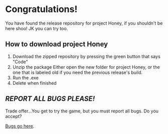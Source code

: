 # Congratulations!
You have found the release repository for project Honey, if you shouldn't be here shoo! JK you can try too.

## How to download project Honey
 1. Download the zipped repository by pressing the green button that says "Code" 
 2. Unzip the package Either open the new folder for project Honey, or the one that is labeled old if you need the previous release's build.
 3.  Run the .exe
 4. Delete when finished

## *REPORT ALL BUGS PLEASE!*
Trade offer...You get to try the game, but you must report all bugs. Do you accept?

[Bugs go here](https://github.com/mmaalex22112/Honey/issues).
